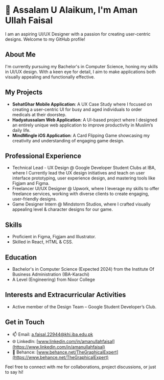 # 👋 Assalam U Alaikum, I'm Aman Ullah Faisal

I am an aspiring UI/UX Designer with a passion for creating user-centric designs. Welcome to my GitHub profile!

## About Me
I'm currently pursuing my Bachelor's in Computer Science, honing my skills in UI/UX design. With a keen eye for detail, I aim to make applications both visually appealing and functionally effective.

## My Projects
- **SehatGhar Mobile Application**: A UX Case Study where I focused on creating a user-centric UI for busy and aged individuals to order medicals at their doorstep.
- **Hadyatussalam Web Application**: A UI-based project where I designed an entirely unique web application to improve productivity in Muslim’s daily life.
- **MindMingle iOS Application**: A Card Flipping Game showcasing my creativity and understanding of engaging game design.

## Professional Experience
- Technical Lead - UX Design @ Google Developer Student Clubs at IBA, where I Currently lead the UX design initiatives and teach on user interface prototyping, user experience design, and mastering tools like Figjam and Figma.
- Freelancer UI/UX Designer @ Upwork, where I leverage my skills to offer freelance services, working with diverse clients to create engaging, user-friendly designs.
- Game Designer Intern @ Mindstorm Studios, where I crafted visually appealing level & character designs for our game.

## Skills
- Proficient in Figma, Figjam and Illustrator.
- Skilled in React, HTML & CSS.

## Education
- Bachelor's in Computer Science (Expected 2024) from the Institute Of Business Administration (IBA-Karachi)
- A Level (Engineering) from Nixor College

## Interests and Extracurricular Activities
- Active member of the Design Team – Google Student Developer’s Club.

## Get in Touch
- 📫 Email: [a.faisal.22944@khi.iba.edu.pk](mailto:a.faisal.22944@khi.iba.edu.pk)
- 🌐 LinkedIn: [www.linkedin.com/in/amanullahfaisal](https://www.linkedin.com/in/amanullahfaisal)
- 🎨 Behance: [www.behance.net/TheGraphicalExpert](https://www.behance.net/TheGraphicalExpert)

Feel free to connect with me for collaborations, project discussions, or just to say hi!


